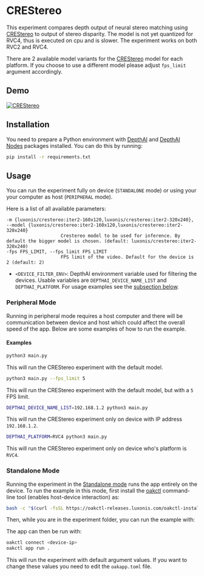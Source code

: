 # CREStereo

This experiment compares depth output of neural stereo matching using [CREStereo](https://hub.luxonis.com/ai/models/4729a8bd-54df-467a-92ca-a8a5e70b52ab) to output of stereo disparity. The model is not yet quantized for RVC4, thus is executed on cpu and is slower. The experiment works on both RVC2 and RVC4.

There are 2 available model variants for the [CREStereo](https://hub.luxonis.com/ai/models/4729a8bd-54df-467a-92ca-a8a5e70b52ab) model for each platform. If you choose to use a different model please adjust `fps_limit` argument accordingly.

## Demo

[![CREStereo](media/person.gif)](media/person.gif)

## Installation

You need to prepare a Python environment with [DepthAI](https://pypi.org/project/depthai/) and [DepthAI Nodes](https://pypi.org/project/depthai-nodes/) packages installed. You can do this by running:

```bash
pip install -r requirements.txt
```

## Usage

You can run the experiment fully on device (`STANDALONE` mode) or using your your computer as host (`PERIPHERAL` mode).

Here is a list of all available parameters:

```
-m {luxonis/crestereo:iter2-160x120,luxonis/crestereo:iter2-320x240}, --model {luxonis/crestereo:iter2-160x120,luxonis/crestereo:iter2-320x240}
                    Crestereo model to be used for inference. By default the bigger model is chosen. (default: luxonis/crestereo:iter2-320x240)
-fps FPS_LIMIT, --fps_limit FPS_LIMIT
                    FPS limit of the video. Default for the device is 2 (default: 2)
```

- `<DEVICE_FILTER_ENV>`: DepthAI environment variable used for filtering the devices. Usable variables are `DEPTHAI_DEVICE_NAME_LIST` and `DEPTHAI_PLATFORM`. For usage examples see the [subsection below](#examples).

### Peripheral Mode

Running in peripheral mode requires a host computer and there will be communication between device and host which could affect the overall speed of the app. Below are some examples of how to run the example.

#### Examples

```bash
python3 main.py
```

This will run the CREStereo experiment with the default model.

```bash
python3 main.py --fps_limit 5
```

This will run the CREStereo experiment with the default model, but with a `5` FPS limit.

```bash
DEPTHAI_DEVICE_NAME_LIST=192.168.1.2 python3 main.py
```

This will run the CREStereo experiment only on device with IP address `192.168.1.2`.

```bash
DEPTHAI_PLATFORM=RVC4 python3 main.py
```

This will run the CREStereo experiment only on device who's platform is `RVC4`.

### Standalone Mode

Running the experiment in the [Standalone mode](https://rvc4.docs.luxonis.com/software/depthai/standalone/) runs the app entirely on the device.
To run the example in this mode, first install the [oakctl](https://rvc4.docs.luxonis.com/software/tools/oakctl/) command-line tool (enables host-device interaction) as:

```bash
bash -c "$(curl -fsSL https://oakctl-releases.luxonis.com/oakctl-installer.sh)"
```

Then, while you are in the experiment folder, you can run the example with:

The app can then be run with:

```bash
oakctl connect <device-ip>
oakctl app run .
```

This will run the experiment with default argument values. If you want to change these values you need to edit the `oakapp.toml` file.
